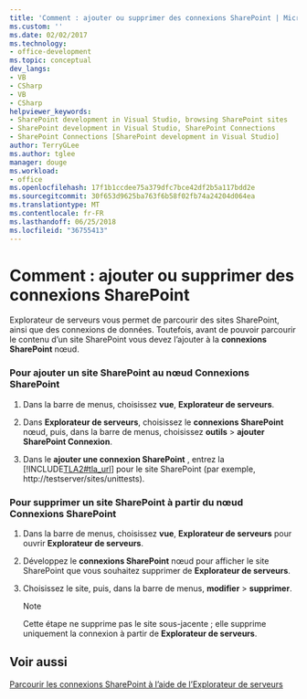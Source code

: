 ```yaml
---
title: 'Comment : ajouter ou supprimer des connexions SharePoint | Microsoft Docs'
ms.custom: ''
ms.date: 02/02/2017
ms.technology:
- office-development
ms.topic: conceptual
dev_langs:
- VB
- CSharp
- VB
- CSharp
helpviewer_keywords:
- SharePoint development in Visual Studio, browsing SharePoint sites
- SharePoint development in Visual Studio, SharePoint Connections
- SharePoint Connections [SharePoint development in Visual Studio]
author: TerryGLee
ms.author: tglee
manager: douge
ms.workload:
- office
ms.openlocfilehash: 17f1b1ccdee75a379dfc7bce42df2b5a117bdd2e
ms.sourcegitcommit: 30f653d9625ba763f6b58f02fb74a24204d064ea
ms.translationtype: MT
ms.contentlocale: fr-FR
ms.lasthandoff: 06/25/2018
ms.locfileid: "36755413"
---
```

# <a name="how-to-add-or-remove-sharepoint-connections"></a>Comment : ajouter ou supprimer des connexions SharePoint
  Explorateur de serveurs vous permet de parcourir des sites SharePoint, ainsi que des connexions de données. Toutefois, avant de pouvoir parcourir le contenu d’un site SharePoint vous devez l’ajouter à la **connexions SharePoint** nœud.  
  
### <a name="to-add-a-sharepoint-site-to-the-sharepoint-connections-node"></a>Pour ajouter un site SharePoint au nœud Connexions SharePoint
  
1.  Dans la barre de menus, choisissez **vue**, **Explorateur de serveurs**.  
  
2.  Dans **Explorateur de serveurs**, choisissez le **connexions SharePoint** nœud, puis, dans la barre de menus, choisissez **outils** > **ajouter SharePoint Connexion**.  
  
3.  Dans le **ajouter une connexion SharePoint** , entrez la [!INCLUDE[TLA2#tla_url](../sharepoint/includes/tla2sharptla-url-md.md)] pour le site SharePoint (par exemple, http://testserver/sites/unittests).  
  
### <a name="to-delete-a-sharepoint-site-from-the-sharepoint-connections-node"></a>Pour supprimer un site SharePoint à partir du nœud Connexions SharePoint
  
1.  Dans la barre de menus, choisissez **vue**, **Explorateur de serveurs** pour ouvrir **Explorateur de serveurs**.  
  
2.  Développez le **connexions SharePoint** nœud pour afficher le site SharePoint que vous souhaitez supprimer de **Explorateur de serveurs**.  
  
3.  Choisissez le site, puis, dans la barre de menus, **modifier** > **supprimer**.  
  
    > [!NOTE]  
    >  Cette étape ne supprime pas le site sous-jacente ; elle supprime uniquement la connexion à partir de **Explorateur de serveurs**.  
  
## <a name="see-also"></a>Voir aussi
 [Parcourir les connexions SharePoint à l’aide de l’Explorateur de serveurs](../sharepoint/browsing-sharepoint-connections-using-server-explorer.md)  
  
